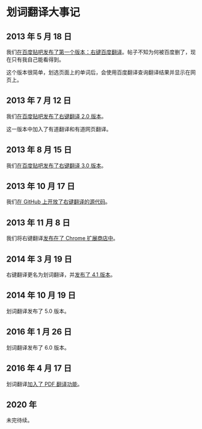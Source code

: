 # 划词翻译大事记

## 2013 年 5 月 18 日

我们[在百度贴吧发布了第一个版本：右键百度翻译](https://tieba.baidu.com/p/2335863519)。帖子不知为何被百度删了，现在只有我自己能看得到。

这个版本很简单，划选页面上的单词后，会使用百度翻译查询翻译结果并显示在网页上。

## 2013 年 7 月 12 日

我们[在百度贴吧发布了右键翻译 2.0 版本](https://tieba.baidu.com/p/2453244876)。

这一版本中加入了有道翻译和有道网页翻译。

## 2013 年 8 月 15 日

我们[在百度贴吧发布了右键翻译 3.0 版本](https://tieba.baidu.com/p/2532187347)。

## 2013 年 10 月 17 日

我们[在 GitHub 上开放了右键翻译的源代码](https://github.com/lmk123/crx-selection-translate/commit/7d92baf7fd3764ac0433755989f86f38c19f5adf)。

## 2013 年 11 月 8 日

我们将右键翻译[发布在了 Chrome 扩展商店中](https://chrome.google.com/webstore/detail/ikhdkkncnoglghljlkmcimlnlhkeamad)。

## 2014 年 3 月 19 日

右键翻译更名为划词翻译，并[发布了 4.1 版本](https://tieba.baidu.com/p/2930979270)。

## 2014 年 10 月 19 日

划词翻译发布了 5.0 版本。

## 2016 年 1 月 26 日

划词翻译发布了 6.0 版本。

## 2016 年 4 月 17 日

划词翻译[加入了 PDF 翻译功能](https://github.com/lmk123/crx-selection-translate/pull/159)。

## 2020 年

未完待续。

<global-footer />
